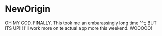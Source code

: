 # NewOrigin
OH MY GOD. FINALLY.
This took me an embarassingly long time ^^;; BUT ITS UP!!! I'll work more on te actual app more this weekend. WOOOOO!
